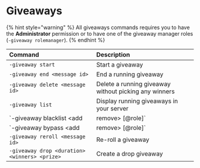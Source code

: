 # Giveaways

{% hint style="warning" %}
All giveaways commands requires you to have the **Administrator** permission or to have one of the giveaway manager roles \(`-giveaway rolemanager`\).
{% endhint %}

| Command | Description |
| :--- | :--- |
| `-giveaway start` | Start a giveaway |
| `-giveaway end <message id>` | End a running giveaway |
| `-giveaway delete <message id>` | Delete a running giveaway without picking any winners |
| `-giveaway list` | Display running giveaways in your server |
| `-giveaway blacklist <add | remove> [@role]` | Add or remove a role from the giveaway blacklist, users with one of these roles will not be able enter any giveaways |
| `-giveaway bypass <add | remove> [@role]` | Add or remove a role from the giveaway bypass list, users with one of these roles will bypass any giveaways requirements |
| `-giveaway reroll <message id>` | Re-roll a giveaway |
| `-giveaway drop <duration> <winners> <prize>` | Create a drop giveaway |



